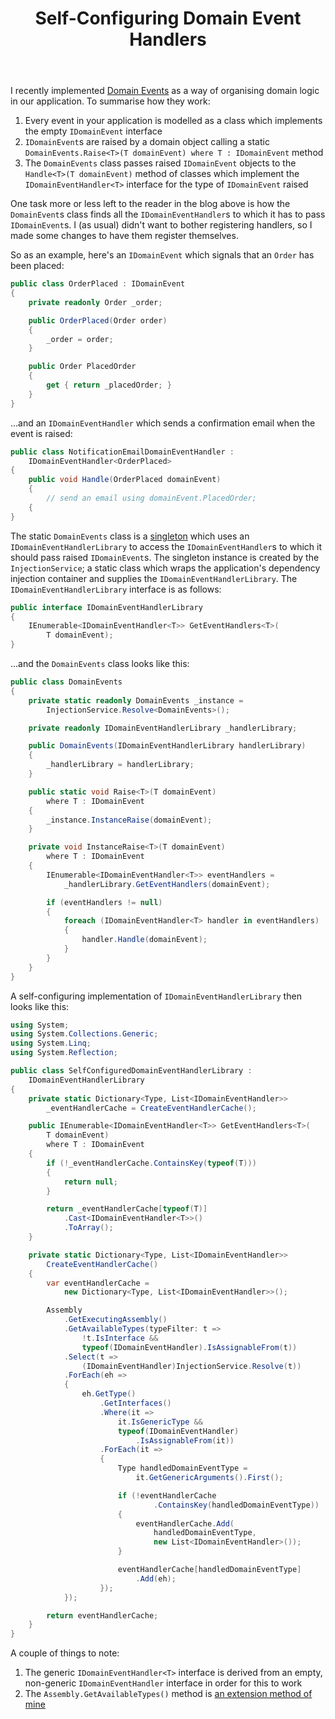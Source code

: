 ﻿---
layout: post
title: Self-Configuring Domain Event Handlers
excerpt: I recently implemented Domain Events as a way of organising domain logic in our application; I really liked the way it worked out, so I wanted to share an overview of using Domain Events, as well as a class which automatically looks up all the available IDomainEventHandlers.
tags: [C&#35;, Programming Practices, Patterns, Dependency Injection (DI), Domain Driven Design (DDD)]
---

I recently implemented [Domain Events](https://www.udidahan.com/2009/06/14/domain-events-salvation) as 
a way of organising domain logic in our application. To summarise how they work:

1. Every event in your application is modelled as a class which implements the empty `IDomainEvent` 
   interface
2. `IDomainEvent`s are raised by a domain object calling a static 
   `DomainEvents.Raise<T>(T domainEvent) where T : IDomainEvent` method
3. The `DomainEvents` class passes raised `IDomainEvent` objects to the `Handle<T>(T domainEvent)` 
   method of classes which implement the `IDomainEventHandler<T>` interface for the type of 
   `IDomainEvent` raised

One task more or less left to the reader in the blog above is how the `DomainEvent`s class finds all 
the `IDomainEventHandler`s to which it has to pass `IDomainEvent`s. I (as usual) didn't want to 
bother registering handlers, so I made some changes to have them register themselves.

So as an example, here's an `IDomainEvent` which signals that an `Order` has been placed:

```csharp
public class OrderPlaced : IDomainEvent
{
    private readonly Order _order;

    public OrderPlaced(Order order)
    {
        _order = order;
    }

    public Order PlacedOrder
    {
        get { return _placedOrder; }
    }
}
```

...and an `IDomainEventHandler` which sends a confirmation email when the event is raised:

```csharp
public class NotificationEmailDomainEventHandler : 
    IDomainEventHandler<OrderPlaced>
{
    public void Handle(OrderPlaced domainEvent)
    {
        // send an email using domainEvent.PlacedOrder;
    {
}
```

The static `DomainEvents` class is a [singleton](https://en.wikipedia.org/wiki/Singleton_pattern) 
which uses an `IDomainEventHandlerLibrary` to access the `IDomainEventHandler`s to which it 
should pass raised `IDomainEvent`s. The singleton instance is created by the `InjectionService`; 
a static class which wraps the application's dependency injection container and supplies the 
`IDomainEventHandlerLibrary`. The `IDomainEventHandlerLibrary` interface is as follows:

```csharp
public interface IDomainEventHandlerLibrary
{
    IEnumerable<IDomainEventHandler<T>> GetEventHandlers<T>(
        T domainEvent);
}
```

...and the `DomainEvents` class looks like this:

```csharp
public class DomainEvents
{
    private static readonly DomainEvents _instance = 
        InjectionService.Resolve<DomainEvents>();

    private readonly IDomainEventHandlerLibrary _handlerLibrary;

    public DomainEvents(IDomainEventHandlerLibrary handlerLibrary)
    {
        _handlerLibrary = handlerLibrary;
    }

    public static void Raise<T>(T domainEvent) 
        where T : IDomainEvent
    {
        _instance.InstanceRaise(domainEvent);
    }

    private void InstanceRaise<T>(T domainEvent) 
        where T : IDomainEvent
    {
        IEnumerable<IDomainEventHandler<T>> eventHandlers = 
            _handlerLibrary.GetEventHandlers(domainEvent);

        if (eventHandlers != null)
        {
            foreach (IDomainEventHandler<T> handler in eventHandlers)
            {
                handler.Handle(domainEvent);
            }
        }
    }
}
```

A self-configuring implementation of `IDomainEventHandlerLibrary` then looks like this:

```csharp
using System;
using System.Collections.Generic;
using System.Linq;
using System.Reflection;

public class SelfConfiguredDomainEventHandlerLibrary : 
    IDomainEventHandlerLibrary
{
    private static Dictionary<Type, List<IDomainEventHandler>> 
        _eventHandlerCache = CreateEventHandlerCache();

    public IEnumerable<IDomainEventHandler<T>> GetEventHandlers<T>(
        T domainEvent)
        where T : IDomainEvent
    {
        if (!_eventHandlerCache.ContainsKey(typeof(T)))
        {
            return null;
        }

        return _eventHandlerCache[typeof(T)]
            .Cast<IDomainEventHandler<T>>()
            .ToArray();
    }

    private static Dictionary<Type, List<IDomainEventHandler>> 
        CreateEventHandlerCache()
    {
        var eventHandlerCache = 
            new Dictionary<Type, List<IDomainEventHandler>>();

        Assembly
            .GetExecutingAssembly()
            .GetAvailableTypes(typeFilter: t => 
                !t.IsInterface && 
                typeof(IDomainEventHandler).IsAssignableFrom(t))
            .Select(t => 
                (IDomainEventHandler)InjectionService.Resolve(t))
            .ForEach(eh =>
            {
                eh.GetType()
                    .GetInterfaces()
                    .Where(it => 
                        it.IsGenericType &&
                        typeof(IDomainEventHandler)
                            .IsAssignableFrom(it))
                    .ForEach(it =>
                    {
                        Type handledDomainEventType = 
                            it.GetGenericArguments().First();

                        if (!eventHandlerCache
                                .ContainsKey(handledDomainEventType))
                        {
                            eventHandlerCache.Add(
                                handledDomainEventType, 
                                new List<IDomainEventHandler>());
                        }

                        eventHandlerCache[handledDomainEventType]
                            .Add(eh);
                    });
            });

        return eventHandlerCache;
    }
}
```

A couple of things to note:

1. The generic `IDomainEventHandler<T>` interface is derived from an empty, non-generic 
   `IDomainEventHandler` interface in order for this to work
2. The `Assembly.GetAvailableTypes()` method is 
   [an extension method of mine](find-local-deployed-types-assemblies-2)